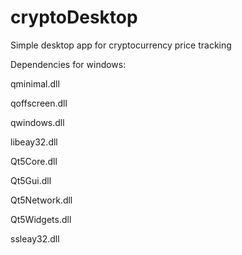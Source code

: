 # cryptoDesktop
Simple desktop app for cryptocurrency price tracking

Dependencies for windows:

qminimal.dll

qoffscreen.dll

qwindows.dll

libeay32.dll

Qt5Core.dll

Qt5Gui.dll

Qt5Network.dll

Qt5Widgets.dll

ssleay32.dll

